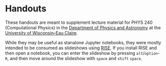 # Handouts
These handouts are meant to supplement lecture material for PHYS 240 (Computational Physics) in the [Department of Physics and Astronomy](https://www.uwec.edu/academics/college-arts-sciences/departments-programs/physics-astronomy/) at the [University of Wisconsin–Eau Claire](https://uwec.edu).

While they may be useful as stanalone Jupyter notebooks, they were mostly intended to be consumed as slideshows using [RISE](https://rise.readthedocs.io/en/stable/). If you install RISE and then open a notebook, you can enter the slideshow by pressing `alt`/`option`-`R`, and then move around the slideshow with `space` and `shift` `space`.

